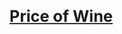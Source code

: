 # [Price of Wine][source]

[source]: https://medium.com/tensorflow/predicting-the-price-of-wine-with-the-keras-functional-api-and-tensorflow-a95d1c2c1b03
